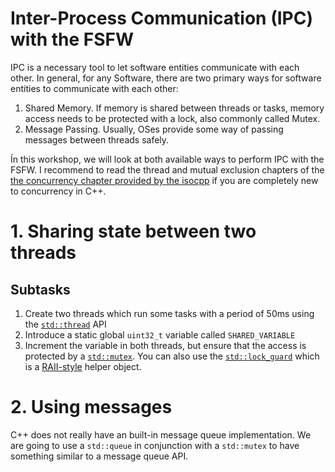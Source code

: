 # Inter-Process Communication (IPC) with the FSFW

IPC is a necessary tool to let software entities communicate with each other. In general, for
any Software, there are two primary ways for software entities to communicate with each other:

 1. Shared Memory. If memory is shared between threads or tasks, memory access needs to be protected
    with a lock, also commonly called Mutex.
 2. Message Passing. Usually, OSes provide some way of passing messages between threads safely.

Ín this workshop, we will look at both available ways to perform IPC with the FSFW.
I recommend to read the thread and mutual exclusion chapters of the
[the concurrency chapter provided by the isocpp](https://isocpp.org/wiki/faq/cpp11-library-concurrency)
if you are completely new to concurrency in C++.

# 1. Sharing state between two threads

## Subtasks

1. Create two threads which run some tasks with a period of 50ms using the
   [`std::thread`](https://en.cppreference.com/w/cpp/thread/thread) API
2. Introduce a static global `uint32_t` variable called `SHARED_VARIABLE`
3. Increment the variable in both threads, but ensure that the access
   is protected by a [`std::mutex`](https://en.cppreference.com/w/cpp/thread/mutex).
   You can also use the [`std::lock_guard`](https://en.cppreference.com/w/cpp/thread/lock_guard)
   which is a [RAII-style](https://en.cppreference.com/w/cpp/language/raii) helper object.

# 2. Using messages

C++ does not really have an built-in message queue implementation.
We are going to use a `std::queue` in conjunction with a `std::mutex` to
have something similar to a message queue API.

##